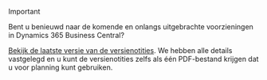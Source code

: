 > [!IMPORTANT]
>
> Bent u benieuwd naar de komende en onlangs uitgebrachte voorzieningen in Dynamics 365 Business Central?
>
> [Bekijk de laatste versie van de versienotities](/business-applications-release-notes/october18/dynamics365-business-central/). We hebben alle details vastgelegd en u kunt de versienotities zelfs als één PDF-bestand krijgen dat u voor planning kunt gebruiken.  
